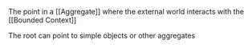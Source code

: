 The point in a [[Aggregate]] where the external world interacts with the [[Bounded Context]]

The root can point to simple objects or other aggregates
